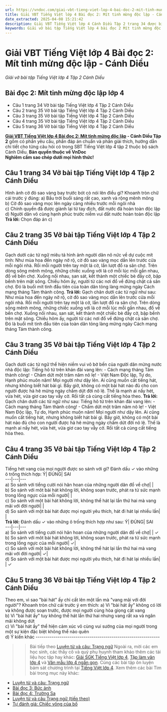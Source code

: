 ```yaml
---
url: https://vndoc.com/giai-vbt-tieng-viet-lop-4-bai-doc-2-mit-tinh-mung-doc-lap-canh-dieu-303788
title: Giải VBT Tiếng Việt lớp 4 Bài đọc 2: Mít tinh mừng độc lập - Cánh Diều - Giải vở bài tập Tiếng Việt lớp 4 Tập 2 Cánh Diều - VnDoc.com
date_extracted: 2025-04-08 15:21:42
description: Giải VBT Tiếng Việt lớp 4 Cánh Diều Tập 2 trang 34 được biên soạn nhằm giúp các em HS đạt kết quả tốt trong quá trình làm bài tập và học tập môn Tiếng Việt lớp 4.
keywords: Giải vở bài tập Tiếng Việt lớp 4 bài đọc 2 Mít tinh mừng độc lập,Mít tinh mừng độc lập lớp 4,Bài đọc 2 Mít tinh mừng độc lập lớp 4,Đọc Mít tinh mừng độc lập lớp 4,giải bài Mít tinh mừng độc lập lớp 4,tiếng việt lớp 4 Mít tinh mừng độc lập,tiếng việt lớp 4,tiếng việt lớp 4 Cánh Diều,vở bài tập tiếng việt lớp 4,sách tiếng việt lớp 4,bài tập tiếng việt lớp 4,giải bài tập tiếng việt lớp 4,tiếng việt lớp 4 tập 2
---
```


# Giải VBT Tiếng Việt lớp 4 Bài đọc 2: Mít tinh mừng độc lập - Cánh Diều
 _Giải vở bài tập Tiếng Việt lớp 4 Tập 2 Cánh Diều_
## **Bài đọc 2: Mít tinh mừng độc lập lớp 4**
  * Câu 1 trang 34 Vở bài tập Tiếng Việt lớp 4 Tập 2 Cánh Diều
  * Câu 2 trang 35 Vở bài tập Tiếng Việt lớp 4 Tập 2 Cánh Diều
  * Câu 3 trang 35 Vở bài tập Tiếng Việt lớp 4 Tập 2 Cánh Diều
  * Câu 4 trang 35 Vở bài tập Tiếng Việt lớp 4 Tập 2 Cánh Diều
  * Câu 5 trang 36 Vở bài tập Tiếng Việt lớp 4 Tập 2 Cánh Diều

**[Giải VBT Tiếng Việt lớp 4 Bài đọc 2: Mít tinh mừng độc lập](<https://vndoc.com/giai-vbt-tieng-viet-lop-4-bai-doc-2-mit-tinh-mung-doc-lap-canh-dieu-303788>) \- Cánh Diều Tập 2** gồm có phần yêu cầu, phần đáp án chuẩn và phần giải thích, hướng dẫn chi tiết cho từng câu hỏi có trong SBT Tiếng Việt lớp 4 tập 2 thuộc bộ  sách Cánh Diều.
**Bản quyền thuộc về VnDoc**   
**Nghiêm cấm sao chép dưới mọi hình thức\!**
## **Câu 1 trang 34 Vở bài tập Tiếng Việt lớp 4 Tập 2 Cánh Diều**
Hình ảnh cờ đỏ sao vàng bay trước bót cò nói lên điều gì? Khoanh tròn chữ cái trước ý đúng:
a\) Bầu trời buổi sáng rất cao, xanh và rộng mênh mông  
b\) Cờ đỏ sao vàng mọc lên ngày càng nhiều trước mỗi ngôi nhà  
c\) Chính quyền đã được giành lại từ tay địch, đất nước đã hoàn toàn độc lập  
d\) Người dân vô cùng hạnh phúc trước niềm vui đất nước hoàn toàn độc lập
**Trả lời:** Chọn đáp án c\)
## **Câu 2 trang 35 Vở bài tập Tiếng Việt lớp 4 Tập 2 Cánh Diều**
Gạch dưới các từ ngữ miêu tả hình ảnh người dân nô nức về dự cuộc mít tinh:
Như mùa hoa đến ngày nở rộ, cờ đỏ sao vàng mọc dần lên trước cửa mỗi ngôi nhà. Rồi mỗi người trên tay một lá cờ, lần lượt đổ ra sân chợ. Trên dòng sông mênh mông, những chiếc xuồng với lá cờ mỗi lúc mỗi gần nhau, đổ về bến chợ. Xuồng nối nhau, san sát, kết thành một chiếc bè đầy cờ, bập bềnh trên mặt sông.
Chiều hôm ấy, người từ các nơi đổ về đứng chật cả sân chợ. Đó là buổi mít tinh đầu tiên của toàn dân tỏng làng mừng ngày Cách mạng tháng Tám thành công.
**Trả lời:** Gạch chân dưới các từ ngữ như sau:
Như mùa hoa đến ngày nở rộ, cờ đỏ sao vàng mọc dần lên trước cửa mỗi ngôi nhà. Rồi mỗi người trên tay một lá cờ, lần lượt đổ ra sân chợ. Trên dòng sông mênh mông, những chiếc xuồng với lá cờ mỗi lúc mỗi gần nhau, đổ về bến chợ. Xuồng nối nhau, san sát, kết thành một chiếc bè đầy cờ, bập bềnh trên mặt sông.
Chiều hôm ấy, người từ các nơi đổ về đứng chật cả sân chợ. Đó là buổi mít tinh đầu tiên của toàn dân tỏng làng mừng ngày Cách mạng tháng Tám thành công.
## **Câu 3 trang 35 Vở bài tập Tiếng Việt lớp 4 Tập 2 Cánh Diều**
Gạch dưới các từ ngữ thể hiện niềm vui vô bờ bến của người dân mừng nước nhà độc lập:
Tiếng hô từ trên khán đài vang lên:
\- Cách mạng tháng Tám thành công\!
\- Chấm dứt một trăm năm nô lẹ\!
\- Việt Nam Độc lập, Tự do, Hạnh phúc muôn năm\!
Mọi người như dậy lên. Ai cũng muốn cất tiếng hát, nhưng không biết hát bài gì. Bấy giờ, không có một bài hát nào đủ cho con người được hả hê mừng ngày chấm dứt đời nô lệ. Thế là mạnh ai nấy hét, vừa hét, vừa giơ cao tay vẫy cờ. Rồi tất cả cùng cất tiếng hòa theo.
**Trả lời:** Gạch chân dưới các từ ngữ như sau:
Tiếng hô từ trên khán đài vang lên:
\- Cách mạng tháng Tám thành công\!
\- Chấm dứt một trăm năm nô lẹ\!
\- Việt Nam Độc lập, Tự do, Hạnh phúc muôn năm\!
Mọi người như dậy lên. Ai cũng muốn cất tiếng hát, nhưng không biết hát bài gì. Bấy giờ, không có một bài hát nào đủ cho con người được hả hê mừng ngày chấm dứt đời nô lệ. Thế là mạnh ai nấy hét, vừa hét, vừa giơ cao tay vẫy cờ. Rồi tất cả cùng cất tiếng hòa theo.
## **Câu 4 trang 35 Vở bài tập Tiếng Việt lớp 4 Tập 2 Cánh Diều**
Tiếng hét vang của mọi người được so sánh với gì? Đánh dấu ✓ vào những ô trống thích hợp:
Ý| ĐÚNG| SAI  
---|---|---  
a\) So sánh với tiểng cười nói hân hoan của những người dân đổ về chợ| |   
b\) So sánh với môt bài hát không lời, không soạn trước, phát ra từ sức mạnh trong lồng ngực của mỗi người| |   
c\) So sánh với một bài hát không lời, không thể hát lại lần thứ hai mà vang mãi với đời người| |   
d\) So sánh với một bài hát được mọi người yêu thích, hát đi hát lại nhiều lần| |   
**Trả lời:** Đánh dấu ✓ vào những ô trống thích hợp như sau:
Ý| ĐÚNG| SAI  
---|---|---  
a\) So sánh với tiểng cười nói hân hoan của những người dân đổ về chợ| | ✓  
b\) So sánh với môt bài hát không lời, không soạn trước, phát ra từ sức mạnh trong lồng ngực của mỗi người| ✓|   
c\) So sánh với một bài hát không lời, không thể hát lại lần thứ hai mà vang mãi với đời người| ✓|   
d\) So sánh với một bài hát được mọi người yêu thích, hát đi hát lại nhiều lần| | ✓  
## **Câu 5 trang 36 Vở bài tập Tiếng Việt lớp 4 Tập 2 Cánh Diều**
Theo em, vì sao "bài hát" ấy chỉ cất lên một lần mà "vang mãi với đời người"? Khoanh tròn chữ cái trước ý em thích:
a\) Vì "bài hát ấy" không có lời và không được soạn trước, được mọi người cùng hòa giọng cất vang  
b\) Vì "bài hát ấy" tuy không thể hát lần thứ hai nhưng vang rất xa và ngân mãi không dứt  
c\) Vì "bài hát ấy" thể hiện cảm xúc vô cùng vui sướng của mọi người trong một sự kiện đặc biệt không thể nào quên  
d\) Ý kiến khác
\--------------------------------------------------------------
>> Bài tiếp theo [Luyện từ và câu: Trạng ngữ](<https://vndoc.com/giai-vbt-tieng-viet-lop-4-luyen-tu-va-cau-trang-ngu-canh-dieu-303792>)
Ngoài ra, mời các em học sinh, các thầy cô và quý phụ huynh tham khảo thêm các tài liệu học tập hay khác: [Giải SGK Tiếng Việt lớp 4](<https://vndoc.com/tieng-viet-lop4>), [Tập làm văn lớp 4](<https://vndoc.com/tap-lam-van-lop4>) và [Văn mẫu lớp 4 ngắn gọn](<https://vndoc.com/van-mieu-ta-lop4>). Cùng các bài tập ôn luyện bám sát chương trình tại [Tiếng Việt lớp 4](<https://vndoc.com/tieng-viet-lop4>).
Xem thêm các bài Tìm bài trong mục này khác:
  * [Luyện từ và câu: Trạng ngữ](</giai-vbt-tieng-viet-lop-4-luyen-tu-va-cau-trang-ngu-canh-dieu-303792>)
  * [Bài đọc 3: Bức ảnh](</giai-vbt-tieng-viet-lop-4-bai-doc-3-buc-anh-canh-dieu-303797>)
  * [ Bài đọc 4: Trường Sa ](</giai-vbt-tieng-viet-lop-4-bai-doc-4-truong-sa-canh-dieu-303801>)
  * [Luyện từ và câu Trạng ngữ \(tiếp theo\)](</giai-vbt-tieng-viet-lop-4-luyen-tu-va-cau-trang-ngu-tiep-theo-canh-dieu-303809>)
  * [Tự đánh giá: Chiếc võng của bố](</giai-vbt-tieng-viet-lop-4-tu-danh-gia-chiec-vong-cua-bo-canh-dieu-303812>)

